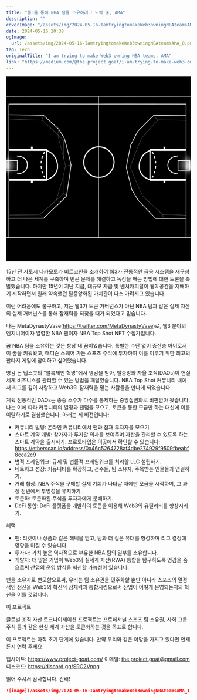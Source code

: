 ```yaml
---
title: "웹3을 통해 NBA 팀을 소유하려고 노력 중, AMA"
description: ""
coverImage: "/assets/img/2024-05-16-IamtryingtomakeWeb3owningNBAteamsAMA_0.png"
date: 2024-05-16 20:38
ogImage: 
  url: /assets/img/2024-05-16-IamtryingtomakeWeb3owningNBAteamsAMA_0.png
tag: Tech
originalTitle: "I am trying to make Web3 owning NBA teams, AMA"
link: "https://medium.com/@the.project.goat/i-am-trying-to-make-web3-owning-nba-teams-ama-157b9b5892a7"
---
```



![NBA team](/assets/img/2024-05-16-IamtryingtomakeWeb3owningNBAteamsAMA_0.png)

15년 전 사토시 나카모토가 비트코인을 소개하여 웹3가 전통적인 금융 시스템을 재구성하고 더 나은 세계를 구축하며 빈곤 문제를 해결하고 독점을 깨는 방법에 대한 토론을 촉발했습니다. 하지만 15년이 지난 지금, 대규모 자금 및 벤처캐피탈이 웹3 공간을 지배하기 시작하면서 원래 약속했던 탈중앙화된 가치관이 다소 가려지고 있습니다.

이런 어려움에도 불구하고, 저는 웹3가 토큰 거버넌스가 아닌 NBA 팀과 같은 실제 자산의 실제 거버넌스를 통해 잠재력을 되찾을 때가 되었다고 믿습니다.

나는 MetaDynastyVase(https://twitter.com/MetaDynastyVase)로, 웹3 분야의 엔지니어이자 열렬한 NBA 팬이자 NBA Top Shot NFT 수집가입니다.

<div class="content-ad"></div>

꿈
NBA 팀을 소유하는 것은 항상 내 꿈이었습니다. 특별한 수단 없이 중산층 아이로서 이 꿈을 키워왔고, 매디슨 스퀘어 가든 스포츠 주식에 투자하여 이를 이루기 위한 최고의 판타지 게임에 참여하고 싶어했습니다.

영감
돈 탭스콧의 "블록체인 혁명"에서 영감을 받아, 탈중앙화 자율 조직(DAOs)이 현실 세계 비즈니스를 관리할 수 있는 방법을 깨달았습니다. NBA Top Shot 커뮤니티 내에서 리그를 깊이 사랑하고 Web3의 잠재력을 믿는 사람들을 만나게 되었습니다.

계획
전통적인 DAOs는 종종 소수가 다수를 통제하는 중앙집권화로 비판받아 왔습니다. 나는 이에 따라 커뮤니티의 열정과 팬덤을 모으고, 토큰을 통한 모금만 하는 대신에 이를 이탈하기로 결심했습니다. 아래는 제 비전입니다:

- 커뮤니티 빌딩: 온라인 커뮤니티에서 팬과 잠재 투자자를 모으기.
- 스마트 계약 개발: 참가자가 투자할 의사를 보여주며 자산을 관리할 수 있도록 하는 스마트 계약을 출시하기. 프로토타입은 이곳에서 확인할 수 있습니다: https://etherscan.io/address/0x46c5264728af4dbe274929f9509fbeabf8cca2c9
- 법적 프레임워크: 규제 및 법률적 프레임워크를 처리할 LLC 설립하기.
- 네트워크 성장: 커뮤니티를 확장하고, 선수들, 팀 소유자, 주목받는 인물들과 연결하기.
- 거래 협상: NBA 주식을 구매할 실제 기회가 나타날 때에만 모금을 시작하며, 그 과정 전반에서 투명성을 유지하기.
- 토큰화: 토큰화된 주식을 투자자에게 분배하기.
- DeFi 통합: DeFi 플랫폼을 개발하여 토큰을 이용해 Web3의 유틸리티를 향상시키기.

<div class="content-ad"></div>

혜택

- 팬: 티켓이나 상품과 같은 혜택을 받고, 팀과 더 깊은 유대를 형성하며 리그 결정에 영향을 미칠 수 있습니다.
- 투자자: 가치 높은 역사적으로 부유한 NBA 팀의 일부를 소유합니다.
- 개발자: 더 많은 기업이 Web3와 실세계 자산(RWA) 통합을 탐구하도록 영감을 줌으로써 산업의 운영 방식을 혁신할 가능성이 있습니다.

팬을 소유자로 변모함으로써, 우리는 팀 소유권을 민주화할 뿐만 아니라 스포츠의 열정적인 정신을 Web3의 혁신적 잠재력과 통합시킴으로써 산업이 어떻게 운영되는지의 혁신을 이룰 것입니다.

이 프로젝트

<div class="content-ad"></div>

글로벌 조직 자산 토크나이제이션 프로젝트는 프로페셔널 스포츠 팀 소유권, 사회 그룹 주식 등과 같은 현실 세계 자산을 토큰화하는 것을 목표로 합니다.

이 프로젝트는 아직 초기 단계에 있습니다. 만약 우리와 같은 야망을 가지고 있다면 언제든지 연락 주세요

웹사이트: https://www.project-goat.com/
이메일: the.project.goat@gmail.com
디스코드: https://discord.gg/SRC2Vnpg

읽어 주셔서 감사합니다. 건배!

<div class="content-ad"></div>

```markdown
![image](/assets/img/2024-05-16-IamtryingtomakeWeb3owningNBAteamsAMA_1.png)
```